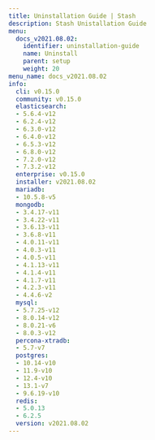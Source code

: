 ```yaml
---
title: Uninstallation Guide | Stash
description: Stash Unistallation Guide
menu:
  docs_v2021.08.02:
    identifier: uninstallation-guide
    name: Uninstall
    parent: setup
    weight: 20
menu_name: docs_v2021.08.02
info:
  cli: v0.15.0
  community: v0.15.0
  elasticsearch:
  - 5.6.4-v12
  - 6.2.4-v12
  - 6.3.0-v12
  - 6.4.0-v12
  - 6.5.3-v12
  - 6.8.0-v12
  - 7.2.0-v12
  - 7.3.2-v12
  enterprise: v0.15.0
  installer: v2021.08.02
  mariadb:
  - 10.5.8-v5
  mongodb:
  - 3.4.17-v11
  - 3.4.22-v11
  - 3.6.13-v11
  - 3.6.8-v11
  - 4.0.11-v11
  - 4.0.3-v11
  - 4.0.5-v11
  - 4.1.13-v11
  - 4.1.4-v11
  - 4.1.7-v11
  - 4.2.3-v11
  - 4.4.6-v2
  mysql:
  - 5.7.25-v12
  - 8.0.14-v12
  - 8.0.21-v6
  - 8.0.3-v12
  percona-xtradb:
  - 5.7-v7
  postgres:
  - 10.14-v10
  - 11.9-v10
  - 12.4-v10
  - 13.1-v7
  - 9.6.19-v10
  redis:
  - 5.0.13
  - 6.2.5
  version: v2021.08.02
---
```


